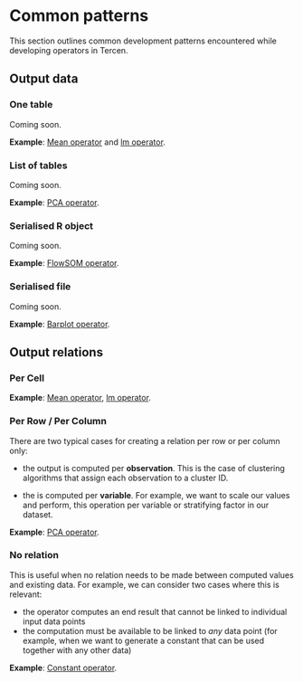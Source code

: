 # Common patterns

This section outlines common development patterns encountered while developing
operators in Tercen.

## Output data

### One table

Coming soon.

__Example__: [Mean operator](https://github.com/tercen/mean_operator) and 
[lm operator](https://github.com/tercen/lm_operator).

### List of tables

Coming soon.

__Example__: [PCA operator](https://github.com/tercen/pca_operator).

### Serialised R object

Coming soon.

__Example__: [FlowSOM operator](https://github.com/tercen/flowsom_operator).

###  Serialised file

Coming soon.

__Example__: [Barplot operator](https://github.com/tercen/barplot_operator).

## Output relations

### Per Cell

__Example__: [Mean operator](https://github.com/tercen/mean_operator), [lm operator](https://github.com/tercen/lm_operator).

### Per Row / Per Column

There are two typical cases for creating a relation per row or per column only:

* the output is computed per __observation__. This is the case of clustering 
algorithms that assign each observation to a cluster ID.

* the is computed per __variable__. For example, we want to scale our values and 
perform, this operation per variable or stratifying factor in our dataset.

__Example__: [PCA operator](https://github.com/tercen/pca_operator).

### No relation

This is useful when no relation needs to be made between computed values and existing
data. For example, we can consider two cases where this is relevant:

* the operator computes an end result that cannot be linked to individual input
data points
* the computation must be available to be linked to _any_ data point (for example,
when we want to generate a constant that can be used together with any other data)

__Example__: [Constant operator](https://github.com/tercen/constant_operator).
